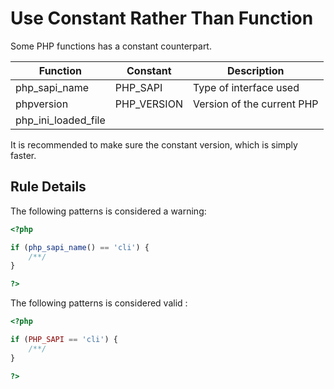 <!-- Good Practices -->
# Use Constant Rather Than Function

Some PHP functions has a constant counterpart. 


| Function  | Constant  | Description  |
|---|---|---|
| php_sapi_name  | PHP_SAPI  | Type of interface used  |
| phpversion  | PHP_VERSION  | Version of the current PHP  |
| php_ini_loaded_file  |   |   |


It is recommended to make sure the constant version, which is simply faster.

## Rule Details

The following patterns is considered a warning:

```php
<?php

if (php_sapi_name() == 'cli') {
	/**/
}

?>
```

The following patterns is considered valid :

```php
<?php

if (PHP_SAPI == 'cli') {
	/**/
}

?>
```
<!--
### Options

## When Not To Use It

## Further Readings
-->

